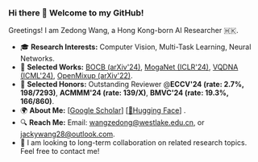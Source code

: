 ### Hi there 👋 Welcome to my GitHub!

Greetings! I am Zedong Wang, a Hong Kong-born AI Researcher 🇭🇰. 
- 🎓 **Research Interests:** Computer Vision, Multi-Task Learning, Neural Networks.
- 📑 **Selected Works:** [BOCB (arXiv'24)](https://huggingface.co/ZedongWangAI), [MogaNet (ICLR'24)](https://arxiv.org/abs/2211.03295), [VQDNA (ICML'24)](https://arxiv.org/abs/2405.10812), [OpenMixup (arXiv'22)](https://arxiv.org/abs/2209.04851).
- 🏅 **Selected Honors:** Outstanding Reviewer @**ECCV'24 (rate: 2.7%, 198/7293)**, **ACMMM'24 (rate: 139/X)**, **BMVC'24 (rate: 19.3%, 166/860)**.
- 🌍 **About Me:** [[Google Scholar](https://scholar.google.com/citations?hl=en&user=CEJ4pugAAAAJ)] [[🤗Hugging Face](https://huggingface.co/ZedongWangAI)] .
- 🔍 **Reach Me:** Email: wangzedong@westlake.edu.cn, or jackywang28@outlook.com.
- 🤝 I am looking to long-term collaboration on related research topics. Feel free to contact me!
<div align="center">
